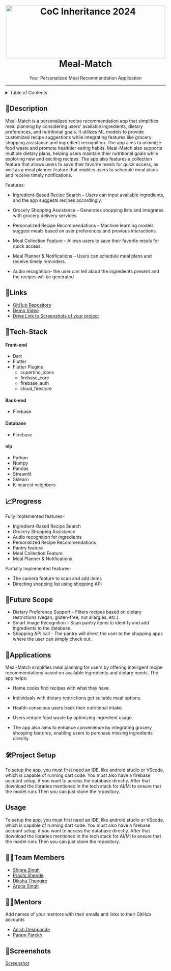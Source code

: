 <h1 align="center">
  <a href="https://github.com/CommunityOfCoders/Inheritance-2024">
    <img src="./Untitled.png" alt="CoC Inheritance 2024" width="500" height="166">
  </a>
  <br>
 Meal-Match
</h1>

<div align="center">
   Your Personalized Meal Recommendation Application
</div>
<hr>

<details>
<summary>Table of Contents</summary>

- [Description](#description)
- [Links](#links)
- [Tech Stack](#tech-stack)
- [Progress](#progress)
- [Future Scope](#future-scope)
- [Applications](#applications)
- [Project Setup](#project-setup)
- [Usage](#usage)
- [Team Members](#team-members)
- [Mentors](#mentors)
- [Screenshots](#screenshots)

</details>

## 📝Description
Meal-Match is a personalized recipe recommendation app that simplifies meal planning by considering users' available ingredients, dietary preferences, and nutritional goals. It utilizes
ML models to provide customized recipe suggestions while integrating features like grocery shopping assistance and ingredient recognition. The app aims to minimize food waste
and promote healthier eating habits.  Meal-Match also supports multiple dietary plans, helping users maintain their nutritional goals while exploring new and exciting recipes.
The app also features a collection feature that allows users to save their favorite meals for quick access, as well as a meal planner feature that
enables users to schedule meal plans and receive timely notifications.

Features:

- Ingredient-Based Recipe Search – Users can input available ingredients, and the app suggests recipes accordingly.

- Grocery Shopping Assistance – Generates shopping lists and integrates with grocery delivery services.

- Personalized Recipe Recommendations – Machine learning models suggest meals based on user preferences and previous interactions.

- Meal Collection Feature – Allows users to save their favorite meals for quick access.

- Meal Planner & Notifications – Users can schedule meal plans and receive timely reminders.
- Audio recognition- the user can tell about the ingredients present and the recipes will be generated
## 🔗Links

- [GitHub Repository](https://github.com/dikshat25/THE-HEIRS-INHERITANCE)
- [Demo Video](https://drive.google.com/drive/u/2/folders/1ph3NSUV8HQSeU6dCclWpgBdE0JJR-fpo)
- [Drive Link to Screenshots of your project](https://drive.google.com/drive/u/2/folders/1ph3NSUV8HQSeU6dCclWpgBdE0JJR-fpo)




## 🤖Tech-Stack

#### Front-end
- Dart
- Flutter
- Flutter Plugins
  - cupertino_icons
  - firebase_core
  - firebase_auth
  - cloud_firestore

#### Back-end
- Firebase

#### Database
- FIirebase

#### nlp
- Python
- Numpy
- Pandas
- Streamlit
- Sklearn
- K-nearest neighbors

## 📈Progress

Fully Implemented features-
- Ingredient-Based Recipe Search
- Grocery Shopping Assistance
- Audio recognition for ingredients
- Personalized Recipe Recommendations 
- Pantry feature 
- Meal Collection Feature
- Meal Planner & Notifications
  
Partially Implemented features-
- The camera feature to scan and add items
- Directing shopping list using shopping API


## 🔮Future Scope

- Dietary Preference Support – Filters recipes based on dietary 
restrictions (vegan, gluten-free, nut allergies, etc.).
- Smart Image Recognition – Scan pantry items to identify and add ingredients
  to the database.
-  Shopping API call - The pantry will direct the user to the shopping apps where the
   user can simply check out.

## 💸Applications
Meal-Match simplifies meal planning for users by offering intelligent recipe
recommendations based on available ingredients and dietary needs. The app helps:

- Home cooks find recipes with what they have.

- Individuals with dietary restrictions get suitable meal options.

- Health-conscious users track their nutritional intake.

- Users reduce food waste by optimizing ingredient usage.

- The app also aims to enhance convenience by integrating grocery shopping
  features, enabling users to purchase missing ingredients directly.

## 🛠Project Setup

To setup the app, you must first need an IDE, like android studio or VScode, which
is capable of running dart code. You must also have a firebase account setup, if you 
want to access the database directly. After that download the libraries mentioned in the 
tech stack for AI/Ml 
to ensure that the model runs Then you can just clone the repository.

## Usage
To setup the app, you must first need an IDE, like android studio or VScode, 
which is capable of running dart code. You must also have a firebase account setup,
if you want to access the database directly. After that download the libraries mentioned 
in the tech stack for AI/Ml to 
ensure that the model runs Then you can just clone the repository.

## 👨‍💻Team Members

- [Shipra Singh ](https://github.com/S-Shipra)
- [Prachi Shende ](https://github.com/Prachi-Shende)
- [Diksha Thongire ](https://github.com/dikshat25)
- [Arpita Singh ](https://github.com/ArpitaSingh12)

## 👨‍🏫Mentors

Add names of your mentors with their emails and links to their GitHub accounts

- [Anish Deshpande](https://github.com/silverhaffling01)
- [Param Parekh](https://github.com/Param1304)

## 📱Screenshots


[Screenshot](https://drive.google.com/drive/u/2/folders/1ph3NSUV8HQSeU6dCclWpgBdE0JJR-fpo)


